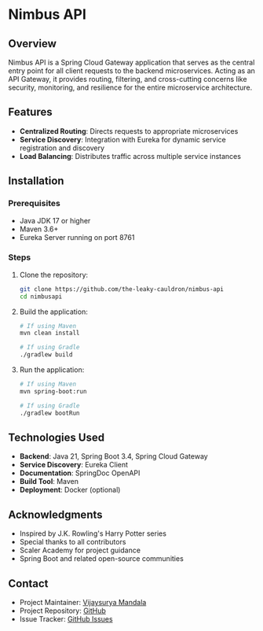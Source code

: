 # Nimbus API

## Overview

Nimbus API is a Spring Cloud Gateway application that serves as the central entry point for all client requests to the backend microservices. Acting as an API Gateway, it provides routing, filtering, and cross-cutting concerns like security, monitoring, and resilience for the entire microservice architecture.

## Features

- **Centralized Routing**: Directs requests to appropriate microservices
- **Service Discovery**: Integration with Eureka for dynamic service registration and discovery
- **Load Balancing**: Distributes traffic across multiple service instances

## Installation

### Prerequisites

- Java JDK 17 or higher
- Maven 3.6+
- Eureka Server running on port 8761

### Steps

1. Clone the repository:

   ```sh
   git clone https://github.com/the-leaky-cauldron/nimbus-api
   cd nimbusapi
   ```


2. Build the application:

   ```sh
   # If using Maven
   mvn clean install
   
   # If using Gradle
   ./gradlew build
   ```

3. Run the application:

   ```sh
   # If using Maven
   mvn spring-boot:run
   
   # If using Gradle
   ./gradlew bootRun
   ```

## Technologies Used

- **Backend**: Java 21, Spring Boot 3.4, Spring Cloud Gateway
- **Service Discovery**: Eureka Client
- **Documentation**: SpringDoc OpenAPI
- **Build Tool**: Maven
- **Deployment**: Docker (optional)


## Acknowledgments

- Inspired by J.K. Rowling's Harry Potter series
- Special thanks to all contributors
- Scaler Academy for project guidance
- Spring Boot and related open-source communities

## Contact

- Project Maintainer: [Vijaysurya Mandala](mailto:mandala.vijay.surya@gamil.com)
- Project Repository: [GitHub](https://github.com/the-leaky-cauldron/diagon-alley)
- Issue Tracker: [GitHub Issues](https://github.com/the-leaky-cauldron/diagon-alley/issues)